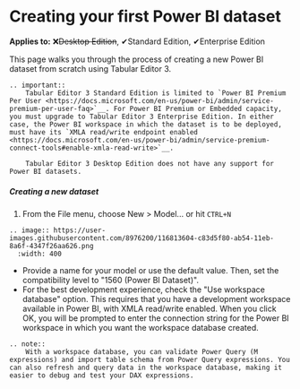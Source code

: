 # Creating your first Power BI dataset

**Applies to:** &#10060;<del>Desktop Edition</del>, &#10004;Standard Edition, &#10004;Enterprise Edition

This page walks you through the process of creating a new Power BI dataset from scratch using Tabular Editor 3.

```eval_rst
.. important::
    Tabular Editor 3 Standard Edition is limited to `Power BI Premium Per User <https://docs.microsoft.com/en-us/power-bi/admin/service-premium-per-user-faq>`__. For Power BI Premium or Embedded capacity, you must upgrade to Tabular Editor 3 Enterprise Edition. In either case, the Power BI workspace in which the dataset is to be deployed, must have its `XMLA read/write endpoint enabled <https://docs.microsoft.com/en-us/power-bi/admin/service-premium-connect-tools#enable-xmla-read-write>`__.

    Tabular Editor 3 Desktop Edition does not have any support for Power BI datasets.
```

##### Creating a new dataset

1. From the File menu, choose New > Model... or hit `CTRL+N`

```eval_rst
.. image:: https://user-images.githubusercontent.com/8976200/116813604-c83d5f80-ab54-11eb-8a6f-4347f26aa626.png
  :width: 400
```

- Provide a name for your model or use the default value. Then, set the compatibility level to "1560 (Power BI Dataset)".
- For the best development experience, check the "Use workspace database" option. This requires that you have a development workspace available in Power BI, with XMLA read/write enabled. When you click OK, you will be prompted to enter the connection string for the Power BI workspace in which you want the workspace database created.

```eval_rst
.. note::
    With a workspace database, you can validate Power Query (M expressions) and import table schema from Power Query expressions. You can also refresh and query data in the workspace database, making it easier to debug and test your DAX expressions.
```